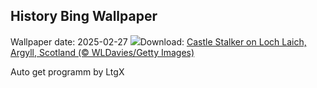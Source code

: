## History Bing Wallpaper
Wallpaper date: 2025-02-27
![](https://www.bing.com/th?id=OHR.ArgyllStalker_EN-US2452683665_UHD.jpg&w=1000)Download: [Castle Stalker on Loch Laich, Argyll, Scotland (© WLDavies/Getty Images)](https://www.bing.com/th?id=OHR.ArgyllStalker_EN-US2452683665_UHD.jpg)

Auto get programm by LtgX
